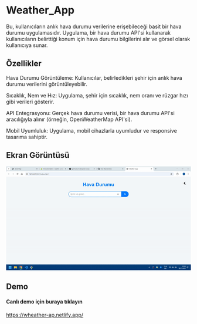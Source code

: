 <h1>Weather_App </h1>

Bu, kullanıcıların anlık hava durumu verilerine erişebileceği basit bir hava durumu uygulamasıdır. Uygulama, bir hava durumu API'si kullanarak kullanıcıların belirttiği konum için hava durumu bilgilerini alır ve görsel olarak kullanıcıya sunar.

<h2>Özellikler</h2>

Hava Durumu Görüntüleme: Kullanıcılar, belirledikleri şehir için anlık hava durumu verilerini görüntüleyebilir.

Sıcaklık, Nem ve Hız: Uygulama, şehir için sıcaklık, nem oranı ve rüzgar hızı gibi verileri gösterir.

API Entegrasyonu: Gerçek hava durumu verisi, bir hava durumu API'si aracılığıyla alınır (örneğin, OpenWeatherMap API'si).

Mobil Uyumluluk: Uygulama, mobil cihazlarla uyumludur ve responsive tasarıma sahiptir.


<h2>Ekran Görüntüsü</h2>

![](kayıt.gif)


<h2>Demo</h2>

<h4>Canlı demo için buraya tıklayın</h4>

https://wheather-ap.netlify.app/

